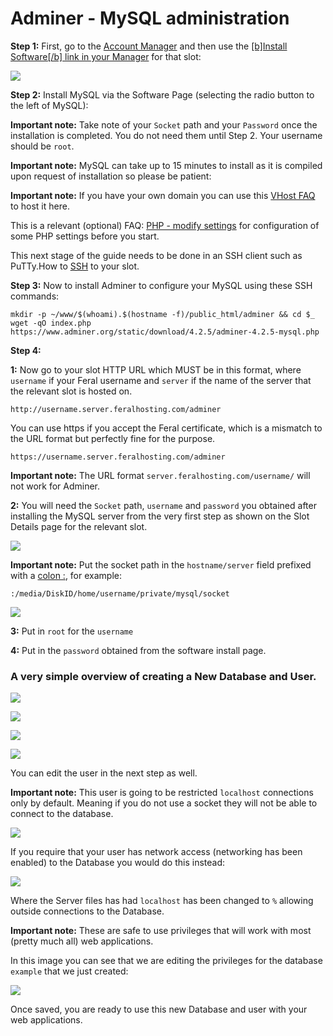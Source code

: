 Adminer - MySQL administration
==============================

**Step 1:** First, go to the [Account Manager](https://www.feralhosting.com/manager/) and then use the [\[b\]Install Software\[/b\] link in your Manager](https://www.feralhosting.com/manager/) for that slot:  
  
![](https://raw.github.com/feralhosting/feralfilehosting/master/Feral%20Wiki/0%20Generic/installmysql.png)  
  
**Step 2:** Install MySQL via the Software Page (selecting the radio button to the left of MySQL):  
  
**Important note:** Take note of your `Socket` path and your `Password` once the installation is completed. You do not need them until Step 2. Your username should be `root`.  
  
**Important note:** MySQL can take up to 15 minutes to install as it is compiled upon request of installation so please be patient:  
  
**Important note:** If you have your own domain you can use this [VHost FAQ](https://www.feralhosting.com/faq/view?question=52) to host it here.  
  
This is a relevant (optional) FAQ: [PHP - modify settings](https://www.feralhosting.com/faq/view?question=213) for configuration of some PHP settings before you start.  
  
This next stage of the guide needs to be done in an SSH client such as PuTTy.How to [SSH](https://www.feralhosting.com/faq/view?question=12) to your slot.  
  
**Step 3:** Now to install Adminer to configure your MySQL using these SSH commands:  
  

    mkdir -p ~/www/$(whoami).$(hostname -f)/public_html/adminer && cd $_
    wget -qO index.php https://www.adminer.org/static/download/4.2.5/adminer-4.2.5-mysql.php

  
**Step 4:**  
  
  
**1:** Now go to your slot HTTP URL which MUST be in this format, where `username` if your Feral username and `server` if the name of the server that the relevant slot is hosted on.  
  

    http://username.server.feralhosting.com/adminer

  
You can use https if you accept the Feral certificate, which is a mismatch to the URL format but perfectly fine for the purpose.  
  

    https://username.server.feralhosting.com/adminer

  
**Important note:** The URL format `server.feralhosting.com/username/` will not work for Adminer.  
  
**2:** You will need the `Socket` path, `username` and `password` you obtained after installing the MySQL server from the very first step as shown on the Slot Details page for the relevant slot.  
  
![](https://raw.github.com/feralhosting/feralfilehosting/master/Feral%20Wiki/0%20Generic/mysqlsocket.png)  
  
**Important note:** Put the socket path in the `hostname/server` field prefixed with a [colon :](http://en.wikipedia.org/wiki/Colon_%28punctuation%29), for example:  
  

    :/media/DiskID/home/username/private/mysql/socket

  
![](https://raw.github.com/feralhosting/feralfilehosting/master/Feral%20Wiki/HTTP/Adminer%20-%20MySQL%20administration/0.0.png)  
  
**3:** Put in `root` for the `username`  
  
**4:** Put in the `password` obtained from the software install page.  
  

### A very simple overview of creating a New Database and User.

  
![](https://raw.github.com/feralhosting/feralfilehosting/master/Feral%20Wiki/HTTP/Adminer%20-%20MySQL%20administration/0.png)  
  
![](https://raw.github.com/feralhosting/feralfilehosting/master/Feral%20Wiki/HTTP/Adminer%20-%20MySQL%20administration/1.png)  
  
![](https://raw.github.com/feralhosting/feralfilehosting/master/Feral%20Wiki/HTTP/Adminer%20-%20MySQL%20administration/2.png)  
  
![](https://raw.github.com/feralhosting/feralfilehosting/master/Feral%20Wiki/HTTP/Adminer%20-%20MySQL%20administration/3.png)  
  
You can edit the user in the next step as well.  
  
**Important note:** This user is going to be restricted `localhost` connections only by default. Meaning if you do not use a socket they will not be able to connect to the database.  
  
![](https://raw.github.com/feralhosting/feralfilehosting/master/Feral%20Wiki/HTTP/Adminer%20-%20MySQL%20administration/4.local.png)  
  
If you require that your user has network access (networking has been enabled) to the Database you would do this instead:  
  
![](https://raw.github.com/feralhosting/feralfilehosting/master/Feral%20Wiki/HTTP/Adminer%20-%20MySQL%20administration/4.any.png)  
  
Where the Server files has had `localhost` has been changed to `%` allowing outside connections to the Database.  
  
**Important note:** These are safe to use privileges that will work with most (pretty much all) web applications.  
  
In this image you can see that we are editing the privileges for the database `example` that we just created:  
  
![](https://raw.github.com/feralhosting/feralfilehosting/master/Feral%20Wiki/HTTP/Adminer%20-%20MySQL%20administration/adminerpriv.png)  
  
Once saved, you are ready to use this new Database and user with your web applications.  
  

